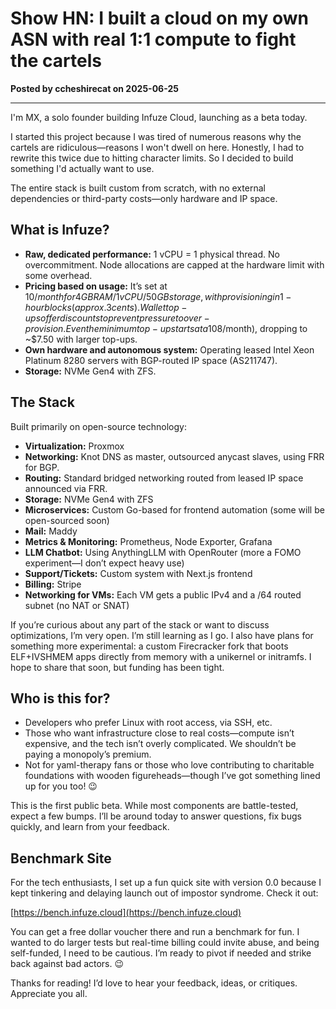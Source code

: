 # Show HN: I built a cloud on my own ASN with real 1:1 compute to fight the cartels

**Posted by ccheshirecat on 2025-06-25**

---

I'm MX, a solo founder building Infuze Cloud, launching as a beta today.

I started this project because I was tired of numerous reasons why the cartels are ridiculous—reasons I won't dwell on here. Honestly, I had to rewrite this twice due to hitting character limits. So I decided to build something I'd actually want to use.

The entire stack is built custom from scratch, with no external dependencies or third-party costs—only hardware and IP space.

## What is Infuze?

- **Raw, dedicated performance:** 1 vCPU = 1 physical thread. No overcommitment. Node allocations are capped at the hardware limit with some overhead.
- **Pricing based on usage:** It’s set at $10/month for 4GB RAM / 1 vCPU / 50GB storage, with provisioning in 1-hour blocks (approx. 3 cents). Wallet top-ups offer discounts to prevent pressure to over-provision. Even the minimum top-up starts at a 10% discount (~$8/month), dropping to ~$7.50 with larger top-ups.
- **Own hardware and autonomous system:** Operating leased Intel Xeon Platinum 8280 servers with BGP-routed IP space (AS211747).
- **Storage:** NVMe Gen4 with ZFS.
  
## The Stack

Built primarily on open-source technology:

- **Virtualization:** Proxmox
- **Networking:** Knot DNS as master, outsourced anycast slaves, using FRR for BGP.
- **Routing:** Standard bridged networking routed from leased IP space announced via FRR.
- **Storage:** NVMe Gen4 with ZFS
- **Microservices:** Custom Go-based for frontend automation (some will be open-sourced soon)
- **Mail:** Maddy
- **Metrics & Monitoring:** Prometheus, Node Exporter, Grafana
- **LLM Chatbot:** Using AnythingLLM with OpenRouter (more a FOMO experiment—I don’t expect heavy use)
- **Support/Tickets:** Custom system with Next.js frontend
- **Billing:** Stripe
- **Networking for VMs:** Each VM gets a public IPv4 and a /64 routed subnet (no NAT or SNAT)

If you’re curious about any part of the stack or want to discuss optimizations, I’m very open. I’m still learning as I go. I also have plans for something more experimental: a custom Firecracker fork that boots ELF+IVSHMEM apps directly from memory with a unikernel or initramfs. I hope to share that soon, but funding has been tight.

## Who is this for?

- Developers who prefer Linux with root access, via SSH, etc.
- Those who want infrastructure close to real costs—compute isn’t expensive, and the tech isn’t overly complicated. We shouldn’t be paying a monopoly’s premium.
- Not for yaml-therapy fans or those who love contributing to charitable foundations with wooden figureheads—though I’ve got something lined up for you too! 😉

This is the first public beta. While most components are battle-tested, expect a few bumps. I’ll be around today to answer questions, fix bugs quickly, and learn from your feedback.

## Benchmark Site

For the tech enthusiasts, I set up a fun quick site with version 0.0 because I kept tinkering and delaying launch out of impostor syndrome. Check it out:

[https://bench.infuze.cloud](https://bench.infuze.cloud)

You can get a free dollar voucher there and run a benchmark for fun. I wanted to do larger tests but real-time billing could invite abuse, and being self-funded, I need to be cautious. I’m ready to pivot if needed and strike back against bad actors. 😉

Thanks for reading! I’d love to hear your feedback, ideas, or critiques. Appreciate you all.